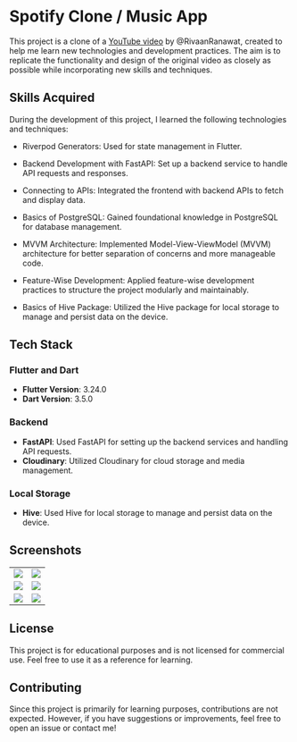 # Spotify Clone / Music App

This project is a clone of a [YouTube video](https://www.youtube.com/watch?v=CWvlOU2Y3Ik) by @RivaanRanawat, created to help me learn new technologies and development practices. The aim is to replicate the functionality and design of the original video as closely as possible while incorporating new skills and techniques.

## Skills Acquired

During the development of this project, I learned the following technologies and techniques:

 - Riverpod Generators: Used for state management in Flutter.

 - Backend Development with FastAPI: Set up a backend service to handle API requests and responses.

- Connecting to APIs: Integrated the frontend with backend APIs to fetch and display data.

- Basics of PostgreSQL: Gained foundational knowledge in PostgreSQL for database management.

- MVVM Architecture: Implemented Model-View-ViewModel (MVVM) architecture for better separation of concerns and more manageable code.

- Feature-Wise Development: Applied feature-wise development practices to structure the project modularly and maintainably.

- Basics of Hive Package: Utilized the Hive package for local storage to manage and persist data on the device.

## Tech Stack

### Flutter and Dart

- **Flutter Version**: 3.24.0
- **Dart Version**: 3.5.0

### Backend

- **FastAPI**:  Used FastAPI for setting up the backend services and handling API requests.
- **Cloudinary**:  Utilized Cloudinary for cloud storage and media management.

### Local Storage
- **Hive**:  Used Hive for local storage to manage and persist data on the device.

## Screenshots

<table>
    <tr>
        <td> <img src="https://github.com/aalperen-dev/spotify/blob/main/project_screenshots/signup_screen.png"></td ><td> <img src="https://github.com/aalperen-dev/spotify/blob/main/project_screenshots/signin_screen.png"> </td>
    </tr>
    <tr>
        <td> <img src="https://github.com/aalperen-dev/spotify/blob/main/project_screenshots/home_screen.png"></td ><td> <img src="https://github.com/aalperen-dev/spotify/blob/main/project_screenshots/library_screen.png"> </td>
    </tr>
    <tr>
        <td> <img src="https://github.com/aalperen-dev/spotify/blob/main/project_screenshots/upload_song_screen.png"></td ><td> <img src="https://github.com/aalperen-dev/spotify/blob/main/project_screenshots/music_player.png"> </td>
    </tr>
</table>

## License

This project is for educational purposes and is not licensed for commercial use. Feel free to use it as a reference for learning.

## Contributing

Since this project is primarily for learning purposes, contributions are not expected. However, if you have suggestions or improvements, feel free to open an issue or contact me!
